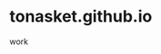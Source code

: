 # tonasket.github.io

<script src="//360.vizor.io/scripts/embed.js" data-vizorurl="https://360.vizor.io/embed/v/wkzy4" ></script>




work
